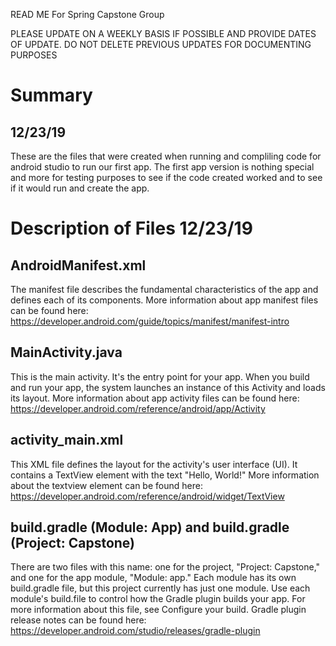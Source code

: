 READ ME For Spring Capstone Group

PLEASE UPDATE ON A WEEKLY BASIS IF POSSIBLE AND PROVIDE DATES OF UPDATE. DO NOT DELETE PREVIOUS UPDATES FOR DOCUMENTING PURPOSES

Summary 
==========================================================================================================

12/23/19
---------
These are the files that were created when running and compliling code for android studio to run our first app. The first app version is nothing special and more for testing purposes to see if the code created worked and to see if it would run and create the app.



Description of Files 12/23/19
==========================================================================================================

AndroidManifest.xml
-------------------
The manifest file describes the fundamental characteristics of the app and defines each of its components. 
More information about app manifest files can be found here: https://developer.android.com/guide/topics/manifest/manifest-intro

MainActivity.java
-----------------
This is the main activity. It's the entry point for your app. When you build and run your app, the system launches an instance of this Activity and loads its layout. 
More information about app activity files can be found here: https://developer.android.com/reference/android/app/Activity

activity_main.xml
-----------------
This XML file defines the layout for the activity's user interface (UI). It contains a TextView element with the text "Hello, World!"
More information about the textview element can be found here: https://developer.android.com/reference/android/widget/TextView

build.gradle (Module: App) and build.gradle (Project: Capstone)
---------------------------------------------------------------
There are two files with this name: one for the project, "Project: Capstone," and one for the app module, "Module: app." Each module has its own build.gradle file, but this project currently has just one module. Use each module's build.file to control how the Gradle plugin builds your app. For more information about this file, see Configure your build.
Gradle plugin release notes can be found here: https://developer.android.com/studio/releases/gradle-plugin